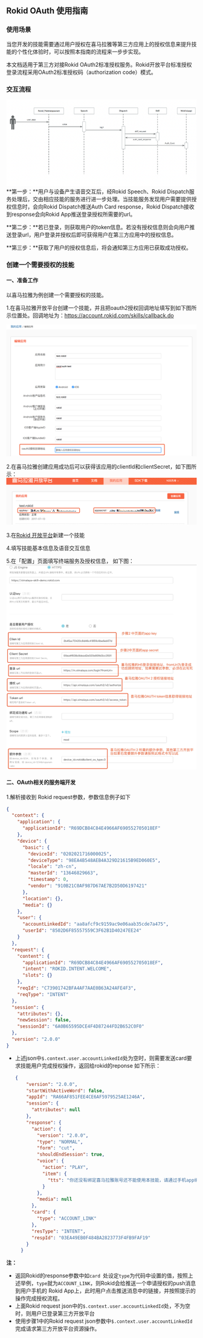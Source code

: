 ## Rokid OAuth 使用指南

### 使用场景
当您开发的技能需要通过用户授权在喜马拉雅等第三方应用上的授权信息来提升技能的个性化体验时，可以按照本指南的流程来一步步实现。

本文档适用于第三方对接Rokid OAuth2标准授权服务。Rokid开放平台标准授权登录流程采用OAuth2标准授权码（authorization code）模式。


### 交互流程
![Alt text](./images/1501038809064.png)
**第一步：**用户与设备产生语音交互后，经Rokid Speech、Rokid Dispatch服务处理后，交由相应技能的服务进行进一步处理。当技能服务发现用户需要提供授权信息时，会向Rokid Dispatch推送Auth Card response，Rokid Dispatch接收到response会向Rokid App推送登录授权所需要的url。

**第二步：**若已登录，则获取用户的token信息。若没有授权信息则会向用户推送登录url，用户登录并授权后即可获得用户在第三方应用中的授权信息。

**第三步：**获取了用户的授权信息后，将会通知第三方应用已获取成功授权。



### 创建一个需要授权的技能
#### 一、准备工作
以喜马拉雅为例创建一个需要授权的技能。

1.在喜马拉雅开放平台创建一个技能，并且把oauth2授权回调地址填写到如下图所示位置处。回调地址为：https://account.rokid.com/skills/callback.do

![Alt text](./images/oauth.png)

2.在喜马拉雅创建应用成功后可以获得该应用的clientId和clientSecret，如下图所示：
![Alt text](./images/1501830262189.png)

3.在[Rokid 开放平台](https://developer.rokid.com/#/)新建一个技能

4.填写技能基本信息及语音交互信息

5.在「配置」页面填写终端服务及授权信息， 如下图：
![Alt text](./images/rokid-3.jpeg)



#### 二、OAuth相关的服务端开发

1.解析接收到 Rokid request参数，参数信息例子如下

```json
{
  "context": {
    "application": {
      "applicationId": "R69DCB84C84E4966AF690552705018EF"
    },
    "device": {
      "basic": {
        "deviceId": "0202021716000025",
        "deviceType": "98EA4B548AEB4A329D21615B9ED060E5",
        "locale": "zh-cn",
        "masterId": "13646829663",
        "timestamp": 0,
        "vendor": "910B21C0AF987D67AE7B2D50D6197421"
      },
      "location": {},
      "media": {}
    },
    "user": {
      "accountLinkedId": "aa8afcf9c9159ac9e06aab35cde7a475",
      "userId": "8502D6F85557559C3F62B1D40247EE24"
    }
  },
  "request": {
    "content": {
      "applicationId": "R69DCB84C84E4966AF690552705018EF",
      "intent": "ROKID.INTENT.WELCOME",
      "slots": {}
    },
    "reqId": "C73901742BFA4AF7AAE0B63A24AFE4F3",
    "reqType": "INTENT"
  },
  "session": {
    "attributes": {},
    "newSession": false,
    "sessionId": "6A0B65595DCE4F4D87244FD2B652C0F0"
  },
  "version": "2.0.0"
}
```
  - 上述json中`$.context.user.accountLinkedId`处为空时，则需要发送card要求技能用户完成授权操作，返回给rokid的reponse 如下所示：
    
    ```json
    {
	    "version": "2.0.0",
	    "startWithActiveWord": false,
	    "appId": "RA66AF851FEE4CE6AF5979525AE1246A",
	    "session": {
	      "attributes": null
	    },
	    "response": {
	      "action": {
	        "version": "2.0.0",
	        "type": "NORMAL",
	        "form": "cut",
	        "shouldEndSession": true,
	        "voice": {
	          "action": "PLAY",
	          "item": {
	            "tts": "你还没有绑定喜马拉雅账号还不能使用本技能，请通过手机app绑定喜马拉雅账号以获得更加的体验"
	          }
	        },
	        "media": null
	      },
	      "card": {
	        "type": "ACCOUNT_LINK"
	      },
	      "resType": "INTENT",
	      "respId": "03EA49EB0F484BA2823773F4FB9FAF19"
	    }
	  }
    ```
   **注：** 
   
  - 返回Rokid的response参数中如`card `处设定`type`为代码中设置的值，按照上述举例，`type`就为`ACCOUNT_LINK`，则Rokid会给推送一个申请授权的push消息到用户手机的 Rokid App上，此时用户点击推送消息中的链接，并按照提示的操作完成授权流程。
  - 上面Rokid request json中的`$.context.user.accountLinkedId`处，不为空时，则用户已登录第三方开放平台
  - 使用步骤1中的Rokid request json参数中`$.context.user.accountLinkedId`完成请求第三方开放平台资源操作。
 


